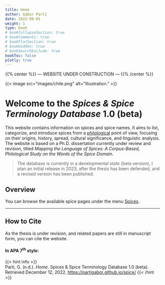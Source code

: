 ```yaml
---
title: Home
author: Gábor Parti
date: 2022-09-01
weight: 1
type: book
# bookCollapseSection: true
# bookComments: true
# bookFlatSection: true
# bookHidden: true
# bookSearchExclude: true
bookToc: false
plotly: true
---
```


{{% center %}}
— WEBSITE UNDER CONSTRUCTION —
{{% /center %}}

{{< image src="images/chile.png" alt="Illustration." >}}

# Welcome to the *Spices & Spice Terminology Database* 1.0 (beta)

This website contains information on spices and spice names. It aims to list, categorize, and introduce spices from a [philological](https://en.wikipedia.org/wiki/Philology) point of view, focusing on their origins, history, spread, cultural significance, and linguistic analysis. The website is based on a Ph.D. dissertation currently under review and revision, titled *Mapping the Language of Spices: A Corpus-Based, Philological Study on the Words of the Spice Domain*.

>The database is currently in a developmental state (beta version), I plan an initial release in 2023, after the thesis has been defended, and a revised version has been published.

## Overview

You can browse the available spice pages under the menu [Spices](book/spices).

<!-- 
{{< columns >}}

## The Spices

A

## The Nomenclature

B

{{< /columns >}} -->

***

## How to Cite

As the thesis is under revision, and related papers are still in manuscript form, you can cite the website.

#### In APA 7<sup>th</sup> style:

{{< hint info >}}  
Parti, G. (n.d.). *Home*. Spices & Spice Terminology Database 1.0 (beta). Retrieved December 12, 2022, https://partigabor.github.io/spice/
{{< /hint >}}

